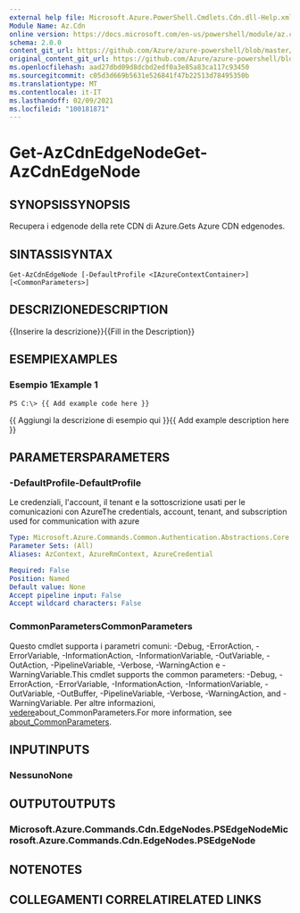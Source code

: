 ```yaml
---
external help file: Microsoft.Azure.PowerShell.Cmdlets.Cdn.dll-Help.xml
Module Name: Az.Cdn
online version: https://docs.microsoft.com/en-us/powershell/module/az.cdn/get-azcdnedgenode
schema: 2.0.0
content_git_url: https://github.com/Azure/azure-powershell/blob/master/src/Cdn/Cdn/help/Get-AzCdnEdgeNode.md
original_content_git_url: https://github.com/Azure/azure-powershell/blob/master/src/Cdn/Cdn/help/Get-AzCdnEdgeNode.md
ms.openlocfilehash: aad27dbd09d8dcbd2edf0a3e85a83ca117c93450
ms.sourcegitcommit: c05d3d669b5631e526841f47b22513d78495350b
ms.translationtype: MT
ms.contentlocale: it-IT
ms.lasthandoff: 02/09/2021
ms.locfileid: "100181871"
---
```

# <span data-ttu-id="cdfbe-101">Get-AzCdnEdgeNode</span><span class="sxs-lookup"><span data-stu-id="cdfbe-101">Get-AzCdnEdgeNode</span></span>

## <span data-ttu-id="cdfbe-102">SYNOPSIS</span><span class="sxs-lookup"><span data-stu-id="cdfbe-102">SYNOPSIS</span></span>
<span data-ttu-id="cdfbe-103">Recupera i edgenode della rete CDN di Azure.</span><span class="sxs-lookup"><span data-stu-id="cdfbe-103">Gets Azure CDN edgenodes.</span></span>

## <span data-ttu-id="cdfbe-104">SINTASSI</span><span class="sxs-lookup"><span data-stu-id="cdfbe-104">SYNTAX</span></span>

```
Get-AzCdnEdgeNode [-DefaultProfile <IAzureContextContainer>] [<CommonParameters>]
```

## <span data-ttu-id="cdfbe-105">DESCRIZIONE</span><span class="sxs-lookup"><span data-stu-id="cdfbe-105">DESCRIPTION</span></span>
<span data-ttu-id="cdfbe-106">{{Inserire la descrizione}}</span><span class="sxs-lookup"><span data-stu-id="cdfbe-106">{{Fill in the Description}}</span></span>

## <span data-ttu-id="cdfbe-107">ESEMPI</span><span class="sxs-lookup"><span data-stu-id="cdfbe-107">EXAMPLES</span></span>

### <span data-ttu-id="cdfbe-108">Esempio 1</span><span class="sxs-lookup"><span data-stu-id="cdfbe-108">Example 1</span></span>
```
PS C:\> {{ Add example code here }}
```

<span data-ttu-id="cdfbe-109">{{ Aggiungi la descrizione di esempio qui }}</span><span class="sxs-lookup"><span data-stu-id="cdfbe-109">{{ Add example description here }}</span></span>

## <span data-ttu-id="cdfbe-110">PARAMETERS</span><span class="sxs-lookup"><span data-stu-id="cdfbe-110">PARAMETERS</span></span>

### <span data-ttu-id="cdfbe-111">-DefaultProfile</span><span class="sxs-lookup"><span data-stu-id="cdfbe-111">-DefaultProfile</span></span>
<span data-ttu-id="cdfbe-112">Le credenziali, l'account, il tenant e la sottoscrizione usati per le comunicazioni con Azure</span><span class="sxs-lookup"><span data-stu-id="cdfbe-112">The credentials, account, tenant, and subscription used for communication with azure</span></span>

```yaml
Type: Microsoft.Azure.Commands.Common.Authentication.Abstractions.Core.IAzureContextContainer
Parameter Sets: (All)
Aliases: AzContext, AzureRmContext, AzureCredential

Required: False
Position: Named
Default value: None
Accept pipeline input: False
Accept wildcard characters: False
```

### <span data-ttu-id="cdfbe-113">CommonParameters</span><span class="sxs-lookup"><span data-stu-id="cdfbe-113">CommonParameters</span></span>
<span data-ttu-id="cdfbe-114">Questo cmdlet supporta i parametri comuni: -Debug, -ErrorAction, -ErrorVariable, -InformationAction, -InformationVariable, -OutVariable, -OutAction, -PipelineVariable, -Verbose, -WarningAction e -WarningVariable.</span><span class="sxs-lookup"><span data-stu-id="cdfbe-114">This cmdlet supports the common parameters: -Debug, -ErrorAction, -ErrorVariable, -InformationAction, -InformationVariable, -OutVariable, -OutBuffer, -PipelineVariable, -Verbose, -WarningAction, and -WarningVariable.</span></span> <span data-ttu-id="cdfbe-115">Per altre informazioni, [vedere](http://go.microsoft.com/fwlink/?LinkID=113216)about_CommonParameters.</span><span class="sxs-lookup"><span data-stu-id="cdfbe-115">For more information, see [about_CommonParameters](http://go.microsoft.com/fwlink/?LinkID=113216).</span></span>

## <span data-ttu-id="cdfbe-116">INPUT</span><span class="sxs-lookup"><span data-stu-id="cdfbe-116">INPUTS</span></span>

### <span data-ttu-id="cdfbe-117">Nessuno</span><span class="sxs-lookup"><span data-stu-id="cdfbe-117">None</span></span>

## <span data-ttu-id="cdfbe-118">OUTPUT</span><span class="sxs-lookup"><span data-stu-id="cdfbe-118">OUTPUTS</span></span>

### <span data-ttu-id="cdfbe-119">Microsoft.Azure.Commands.Cdn.EdgeNodes.PSEdgeNode</span><span class="sxs-lookup"><span data-stu-id="cdfbe-119">Microsoft.Azure.Commands.Cdn.EdgeNodes.PSEdgeNode</span></span>

## <span data-ttu-id="cdfbe-120">NOTE</span><span class="sxs-lookup"><span data-stu-id="cdfbe-120">NOTES</span></span>

## <span data-ttu-id="cdfbe-121">COLLEGAMENTI CORRELATI</span><span class="sxs-lookup"><span data-stu-id="cdfbe-121">RELATED LINKS</span></span>

